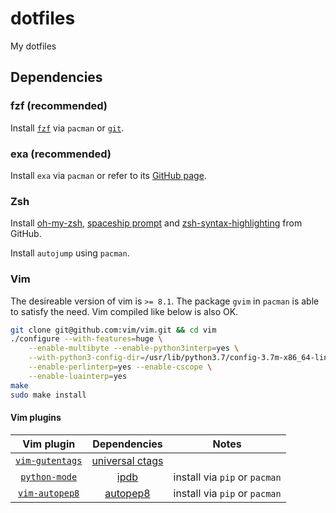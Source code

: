 # dotfiles
My dotfiles

## Dependencies
### fzf (recommended)
Install [`fzf`] via `pacman` or [`git`][fzf-git].

[`fzf`]: https://github.com/junegunn/fzf
[fzf-git]: https://github.com/junegunn/fzf#using-git

### exa (recommended)
Install `exa` via `pacman` or refer to its [GitHub page](https://github.com/ogham/exa).

### Zsh
Install [oh-my-zsh], [spaceship prompt] and [zsh-syntax-highlighting] from GitHub.

Install `autojump` using `pacman`.

[oh-my-zsh]: https://github.com/robbyrussell/oh-my-zsh#via-curl
[spaceship prompt]: https://github.com/denysdovhan/spaceship-prompt#oh-my-zsh
[zsh-syntax-highlighting]: https://github.com/zsh-users/zsh-syntax-highlighting/blob/master/INSTALL.md#oh-my-zsh

### Vim
The desireable version of vim is `>= 8.1`. The package `gvim` in `pacman` is able to satisfy the need. Vim compiled like below is also OK.

```bash
git clone git@github.com:vim/vim.git && cd vim
./configure --with-features=huge \
    --enable-multibyte --enable-python3interp=yes \
    --with-python3-config-dir=/usr/lib/python3.7/config-3.7m-x86_64-linux-gnu \
    --enable-perlinterp=yes --enable-cscope \
    --enable-luainterp=yes
make
sudo make install
```

#### Vim plugins
| Vim plugin        | Dependencies      | Notes                         |
|:-----------------:|:-----------------:|:-----------------------------:|
| [`vim-gutentags`] | [universal ctags] |                               |
| [`python-mode`]   | [ipdb]            | install via `pip` or `pacman` |
| [`vim-autopep8`]  | [autopep8]        | install via `pip` or `pacman` |


[`python-mode`]: https://github.com/python-mode/python-mode
[`vim-gutentags`]: https://github.com/ludovicchabant/vim-gutentags
[universal ctags]: https://github.com/universal-ctags/ctags/blob/master/docs/autotools.rst
[ipdb]: https://pypi.org/project/ipdb/
[`vim-autopep8`]: https://github.com/tell-k/vim-autopep8
[autopep8]: https://github.com/hhatto/autopep8#installation
